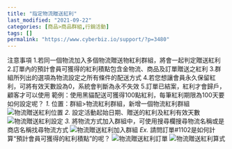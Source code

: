 ```yaml
---
title: "指定物流贈送紅利"
last_modified: "2021-09-22"
categories: [商品>商品群組,行銷活動]
tags: []
permalink: "https://www.cyberbiz.io/support/?p=3480"
---
```


注意事項 1.若同一個物流加入多個物流贈送物紅利群組，將會一起判定贈送紅利 2.訂單內的預計會員可獲得的紅利積點包含金物流、商品及訂單贈送之紅利
3.群組所列出的選項為物流設定之所有條件的配送方式 4.若您想讓會員永久保留紅利，可將有效天數設為0，系統會判斷為永不失效
5.訂單已結案，紅利才會歸戶，顧客才可以使用 範例：使用黑貓配送可獲得100點紅利，每筆紅利期限為100天要如何設定呢？ _1._
位置：群組>物流紅利群組，新增一個物流紅利群組 ![物流贈送紅利位置](https://www.cyberbiz.co/support/wp-content/uploads/2019/08/物流贈送紅利位置.png) _2._ 設定活動起始日期、贈送的紅利及紅利有效天數
![物流贈送紅利設定](https://www.cyberbiz.co/support/wp-content/uploads/2019/08/物流贈送紅利設.png) _3._ 將物流方式加入群組中，可使用搜尋欄搜尋物流名稱或是商店名稱找尋物流方式
![物流贈送紅利加入群組](https://www.cyberbiz.co/support/wp-content/uploads/2019/08/物流贈送紅利加入群組.png) _Ex._ 請問訂單#1102是如何計算“預計會員可獲得的紅利積點”的呢？
![物流贈送紅利訂單](https://www.cyberbiz.co/support/wp-content/uploads/2019/08/物流贈送紅利訂單.png)
![物流贈送紅利算式](https://www.cyberbiz.co/support/wp-content/uploads/2019/08/物流贈送紅利算式.png)

